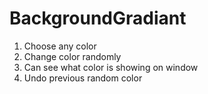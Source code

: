 # BackgroundGradiant
1. Choose any color
2. Change color randomly
3. Can see what color is showing on window
4. Undo previous random color
